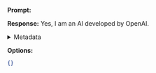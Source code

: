 **Prompt:**


**Response:**
Yes, I am an AI developed by OpenAI.

<details><summary>Metadata</summary>

- Duration: 1107 ms
- Datetime: 2023-09-01T20:52:12.243512
- Model: gpt-3.5-turbo-0613

</details>

**Options:**
```json
{}
```

